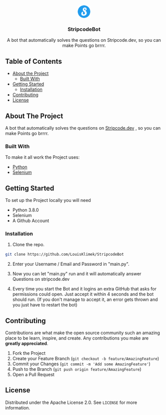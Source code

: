 <!-- PROJECT LOGO -->
<br />
<p align="center">
  <a href="https://github.com/LouisKlimek/StripcodeBot">
    <img src="logo.png" alt="StripcodeBot" width="40" height="40">
  </a>

  <h3 align="center">StripcodeBot</h3>

  <p align="center">
    A bot that automatically solves the questions on Stripcode.dev, so you can make Points go brrrr.
    <br />
  </p>
</p>



<!-- TABLE OF CONTENTS -->
## Table of Contents

* [About the Project](#about-the-project)
  * [Built With](#built-with)
* [Getting Started](#getting-started)
  * [Installation](#installation)
* [Contributing](#contributing)
* [License](#license)



<!-- ABOUT THE PROJECT -->
## About The Project

A bot that automatically solves the questions on [Stripcode.dev](https://stripcode.dev) , so you can make Points go brrrr.

### Built With
To make it all work the Project uses:
* [Python](https://www.python.org/)
* [Selenium](https://www.selenium.dev/)

<!-- GETTING STARTED -->
## Getting Started

To set up the Project locally you will need
* Python 3.8.0
* Selenium
* A Github Account

### Installation

1. Clone the repo.
```sh
git clone https://github.com/LouisKlimek/StripcodeBot
```
2. Enter your Username / Email and Password in "main.py".

3. Now you can let "main.py" run and it will automatically answer Questions on stripcode.dev

4. Every time you start the Bot and it logins an extra GitHub that asks for permissions could open. Just accept it within 4 seconds and the bot should run. (If you don't manage to accept it, an error gets thrown and you just have to restart the bot)


<!-- CONTRIBUTING -->
## Contributing

Contributions are what make the open source community such an amazing place to be learn, inspire, and create. Any contributions you make are **greatly appreciated**.

1. Fork the Project
2. Create your Feature Branch (`git checkout -b feature/AmazingFeature`)
3. Commit your Changes (`git commit -m 'Add some AmazingFeature'`)
4. Push to the Branch (`git push origin feature/AmazingFeature`)
5. Open a Pull Request



<!-- LICENSE -->
## License

Distributed under the Apache License 2.0. See `LICENSE` for more information.
